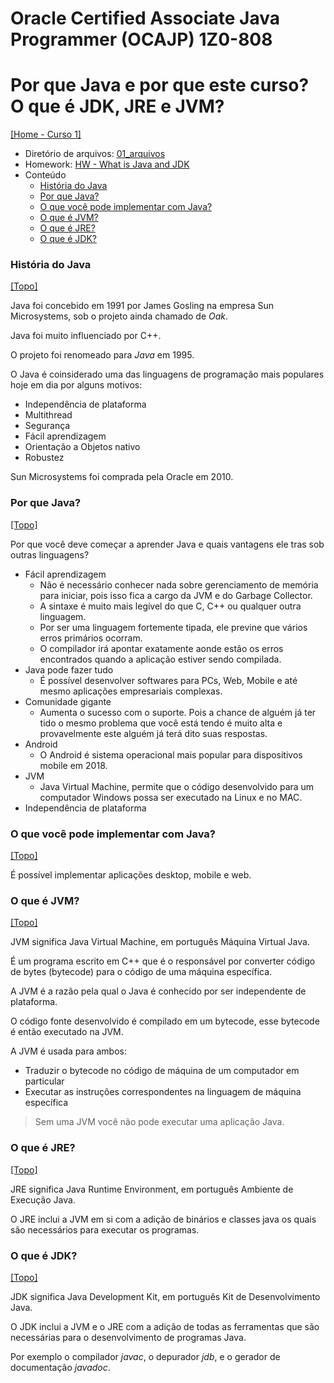 # Oracle Certified Associate Java Programmer (OCAJP) 1Z0-808

# Por que Java e por que este curso? O que é JDK, JRE e JVM?
[[Home - Curso 1]](../../README.md#curso-1)<br />

- Diretório de arquivos: [01_arquivos](./01_arquivos/)
- Homework: [HW - What is Java and JDK](./01_arquivos/homework/HW%20-%20What%20is%20Java%20and%20JDK.pdf)
- Conteúdo
  - [História do Java](#história-do-java)
  - [Por que Java?](#por-que-java)
  - [O que você pode implementar com Java?](#o-que-você-pode-implementar-com-java)
  - [O que é JVM?](#o-que-é-jvm)
  - [O que é JRE?](#o-que-é-jre)
  - [O que é JDK?](#o-que-é-jdk)

### História do Java
[[Topo]](#)<br />

Java foi concebido em 1991 por James Gosling na empresa Sun Microsystems, sob o projeto ainda chamado de *Oak*.

Java foi muito influenciado por C++.

O projeto foi renomeado para *Java* em 1995.

O Java é coinsiderado uma das linguagens de programação mais populares hoje em dia por alguns motivos:
- Independência de plataforma
- Multithread
- Segurança
- Fácil aprendizagem
- Orientação a Objetos nativo
- Robustez

Sun Microsystems foi comprada pela Oracle em 2010.

### Por que Java?
[[Topo]](#)<br />

Por que você deve começar a aprender Java e quais vantagens ele tras sob outras linguagens?
- Fácil aprendizagem
  - Não é necessário conhecer nada sobre gerenciamento de memória para iniciar, pois isso fica a cargo da JVM e do Garbage Collector.
  - A sintaxe é muito mais legível do que C, C++ ou qualquer outra linguagem.
  - Por ser uma linguagem fortemente tipada, ele previne que vários erros primários ocorram.
  - O compilador irá apontar exatamente aonde estão os erros encontrados quando a aplicação estiver sendo compilada.
- Java pode fazer tudo
  - É possível desenvolver softwares para PCs, Web, Mobile e até mesmo aplicações empresariais complexas.
- Comunidade gigante
  - Aumenta o sucesso com o suporte. Pois a chance de alguém já ter tido o mesmo problema que você está tendo é muito alta e provavelmente este alguém já terá dito suas respostas.
- Android
  - O Android é sistema operacional mais popular para dispositivos mobile em 2018.
- JVM
  - Java Virtual Machine, permite que o código desenvolvido para um computador Windows possa ser executado na Linux e no MAC.
- Independência de plataforma

### O que você pode implementar com Java?
[[Topo]](#)<br />

É possível implementar aplicações desktop, mobile e web.

### O que é JVM?
[[Topo]](#)<br />

JVM significa Java Virtual Machine, em português Máquina Virtual Java.

É um programa escrito em C++ que é o responsável por converter código de bytes (bytecode) para o código de uma máquina específica.

A JVM é a razão pela qual o Java é conhecido por ser independente de plataforma.

O código fonte desenvolvido é compilado em um bytecode, esse bytecode é então executado na JVM.

A JVM é usada para ambos:
- Traduzir o bytecode no código de máquina de um computador em particular
- Executar as instruções correspondentes na linguagem de máquina específica

> Sem uma JVM você não pode executar uma aplicação Java.

### O que é JRE?
[[Topo]](#)<br />

JRE significa Java Runtime Environment, em português Ambiente de Execução Java.

O JRE inclui a JVM em si com a adição de binários e classes java os quais são necessários para executar os programas.

### O que é JDK?
[[Topo]](#)<br />

JDK significa Java Development Kit, em português Kit de Desenvolvimento Java.

O JDK inclui a JVM e o JRE com a adição de todas as ferramentas que são necessárias para o desenvolvimento de programas Java.

Por exemplo o compilador *javac*, o depurador *jdb*, e o gerador de documentação *javadoc*.
